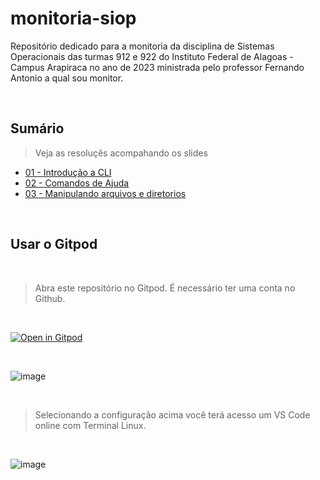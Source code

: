 # monitoria-siop
Repositório dedicado para a monitoria da disciplina de Sistemas Operacionais das turmas 912 e 922 do Instituto Federal de Alagoas - Campus Arapiraca no ano de 2023 ministrada pelo professor Fernando Antonio a qual sou monitor.

<br>

## Sumário

> Veja as resoluçẽs acompahando os slides

+ [01 - Introdução a CLI](01-introducao-a-cli/README.md)
+ [02 - Comandos de Ajuda](02-comandos-de-ajuda/README.md)
+ [03 - Manipulando arquivos e diretorios](03-manipulando-arquivos-e-diretorios/README.md)

<br>

## Usar o  Gitpod

<br>

> Abra este repositório no Gitpod. É necessário ter uma conta no Github.

<br>

[![Open in Gitpod](https://gitpod.io/button/open-in-gitpod.svg)](https://gitpod.io/#https://github.com/adelsonsljunior/monitoria-siop)

<br>

![image](https://github.com/adelsonsljunior/monitoria-siop/assets/94010073/682aaf77-797b-424a-afc8-5ed746b26409)

<br>

> Selecionando a configuração acima você terá acesso um VS Code online com Terminal Linux.

<br>

![image](https://github.com/adelsonsljunior/monitoria-siop/assets/94010073/01ae5287-62fc-4bab-bc48-5f4b414d3480)


